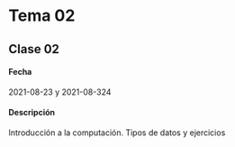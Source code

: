 # Tema 02

## Clase 02

#### Fecha

2021-08-23 y 2021-08-324

#### Descripción

Introducción a la computación. Tipos de datos y ejercicios
